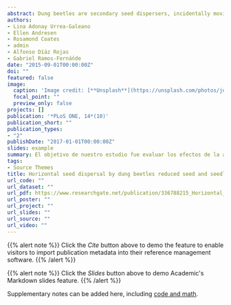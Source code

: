 ```yaml
---
abstract: Dung beetles are secondary seed dispersers, incidentally moving many of the seeds defecated by mammals vertically (seed burial) and/or horizontally as they process and relocate dung. Although several studies have quantified this ecological function of dung beetles, very few have followed seed fate until seedling establishment, and most of these have focused on the effects of seed burial. We know very little about the effects of horizontal seed movement by dung beetles, though it is generally assumed that it will affect plant recruitment positively through diminishing seed clumping. The objective of our study was to assess the effects of dung beetle activity on the spatial distribution of seeds and seedlings, and on the probability of seedling establishment. In a tropical rainforest in Mexico we carried out two complementary field experiments for each of two tree species (Bursera simaruba and Poulsenia armata), using seeds experimentally imbedded in pig dung and recording their fate and spatial location over time. For both species, dung beetle activity reduced the spatial clumping of seeds and seedlings; however, it did not increase the probability of seedling establishment. We discuss the context- and species-specificity of the combined effects of horizontal and vertical dispersal of seeds by dung beetles, and the need to quantify long-term seedling fates to more accurately determine the effects of seed movement by dung beetles on plant recruitment.
authors:
- Lina Adonay Urrea-Galeano
- Ellen Andresen
- Rosamond Coates
- admin
- Alfonso Dí́az Rojas
- Gabriel Ramos-Ferná́nde
date: "2015-09-01T00:00:00Z"
doi: ""
featured: false
image:
  caption: 'Image credit: [**Unsplash**](https://unsplash.com/photos/jdD8gXaTZsc)'
  focal_point: ""
  preview_only: false
projects: []
publication: '*PLoS ONE, 14*(10)'
publication_short: ""
publication_types:
- "2"
publishDate: "2017-01-01T00:00:00Z"
slides: example
summary: El objetivo de nuestro estudio fue evaluar los efectos de la actividad de los escarabajos peloteros en la distribución espacial de las semillas y las plántulas, y en la probabilidad de establecimiento de las mismas.
tags:
- Source Themes
title: Horizontal seed dispersal by dung beetles reduced seed and seedling clumping, but did not increase short-term seedling establishment
url_code: ""
url_dataset: ""
url_pdf: https://www.researchgate.net/publication/336788215_Horizontal_seed_dispersal_by_dung_beetles_reduced_seed_and_seedling_clumping_but_did_not_increase_short-term_seedling_establishment
url_poster: ""
url_project: ""
url_slides: ""
url_source: ""
url_video: ""
---
```


{{% alert note %}}
Click the *Cite* button above to demo the feature to enable visitors to import publication metadata into their reference management software.
{{% /alert %}}

{{% alert note %}}
Click the *Slides* button above to demo Academic's Markdown slides feature.
{{% /alert %}}

Supplementary notes can be added here, including [code and math](https://sourcethemes.com/academic/docs/writing-markdown-latex/).
